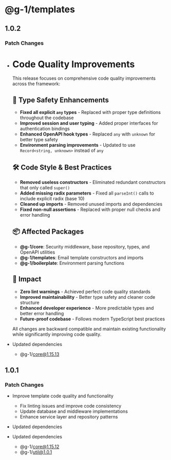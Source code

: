 # @g-1/templates

## 1.0.2

### Patch Changes

- # Code Quality Improvements

  This release focuses on comprehensive code quality improvements across the framework:

  ## 🔧 Type Safety Enhancements

  - **Fixed all explicit `any` types** - Replaced with proper type definitions throughout the codebase
  - **Improved session and user typing** - Added proper interfaces for authentication bindings
  - **Enhanced OpenAPI hook types** - Replaced `any` with `unknown` for better type safety
  - **Environment parsing improvements** - Updated to use `Record<string, unknown>` instead of `any`

  ## 🛠️ Code Style & Best Practices

  - **Removed useless constructors** - Eliminated redundant constructors that only called `super()`
  - **Added missing radix parameters** - Fixed all `parseInt()` calls to include explicit radix (base 10)
  - **Cleaned up imports** - Removed unused imports and dependencies
  - **Fixed non-null assertions** - Replaced with proper null checks and error handling

  ## 📦 Affected Packages

  - **@g-1/core**: Security middleware, base repository, types, and OpenAPI utilities
  - **@g-1/templates**: Email template constructors and imports
  - **@g-1/boilerplate**: Environment parsing functions

  ## 🎯 Impact

  - **Zero lint warnings** - Achieved perfect code quality standards
  - **Improved maintainability** - Better type safety and cleaner code structure
  - **Enhanced developer experience** - More predictable types and better error handling
  - **Future-proof codebase** - Follows modern TypeScript best practices

  All changes are backward compatible and maintain existing functionality while significantly improving code quality.

- Updated dependencies
  - @g-1/core@1.15.13

## 1.0.1

### Patch Changes

- Improve template code quality and functionality

  - Fix linting issues and improve code consistency
  - Update database and middleware implementations
  - Enhance service layer and repository patterns

- Updated dependencies
- Updated dependencies
  - @g-1/core@1.15.12
  - @g-1/util@1.0.1
